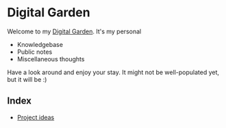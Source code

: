 # Digital Garden

Welcome to my [Digital Garden](https://maggieappleton.com/garden-history). It's my personal

- Knowledgebase
- Public notes
- Miscellaneous thoughts

Have a look around and enjoy your stay. It might not be well-populated yet, but it will be :)

## Index

- [Project ideas](./project-ideas.md)

